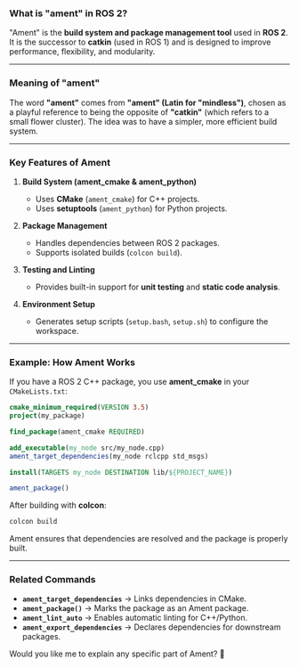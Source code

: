 ### **What is "ament" in ROS 2?**
"Ament" is the **build system and package management tool** used in **ROS 2**. It is the successor to **catkin** (used in ROS 1) and is designed to improve performance, flexibility, and modularity.

---

### **Meaning of "ament"**
The word **"ament"** comes from **"ament" (Latin for "mindless")**, chosen as a playful reference to being the opposite of **"catkin"** (which refers to a small flower cluster). The idea was to have a simpler, more efficient build system.

---

### **Key Features of Ament**
1. **Build System (ament_cmake & ament_python)**
   - Uses **CMake** (`ament_cmake`) for C++ projects.
   - Uses **setuptools** (`ament_python`) for Python projects.

2. **Package Management**
   - Handles dependencies between ROS 2 packages.
   - Supports isolated builds (`colcon build`).

3. **Testing and Linting**
   - Provides built-in support for **unit testing** and **static code analysis**.

4. **Environment Setup**
   - Generates setup scripts (`setup.bash`, `setup.sh`) to configure the workspace.

---

### **Example: How Ament Works**
If you have a ROS 2 C++ package, you use **ament_cmake** in your `CMakeLists.txt`:

```cmake
cmake_minimum_required(VERSION 3.5)
project(my_package)

find_package(ament_cmake REQUIRED)

add_executable(my_node src/my_node.cpp)
ament_target_dependencies(my_node rclcpp std_msgs)

install(TARGETS my_node DESTINATION lib/${PROJECT_NAME})

ament_package()
```

After building with **colcon**:
```bash
colcon build
```
Ament ensures that dependencies are resolved and the package is properly built.

---

### **Related Commands**
- **`ament_target_dependencies`** → Links dependencies in CMake.
- **`ament_package()`** → Marks the package as an Ament package.
- **`ament_lint_auto`** → Enables automatic linting for C++/Python.
- **`ament_export_dependencies`** → Declares dependencies for downstream packages.

Would you like me to explain any specific part of Ament? 🚀
